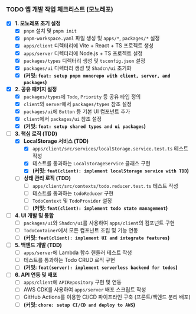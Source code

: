 ### TODO 앱 개발 작업 체크리스트 (모노레포)

-   [x] **1. 모노레포 초기 설정**
    -   [x] `pnpm` 설치 및 `pnpm init`
    -   [x] `pnpm-workspace.yaml` 파일 생성 및 `apps/*`, `packages/*` 설정
    -   [x] `apps/client` 디렉터리에 Vite + React + TS 프로젝트 생성
    -   [x] `apps/server` 디렉터리에 Node.js + TS 프로젝트 설정
    -   [x] `packages/types` 디렉터리 생성 및 `tsconfig.json` 설정
    -   [x] `packages/ui` 디렉터리 생성 및 `Shadcn/ui` 초기화
    -   [x] **(커밋: `feat: setup pnpm monorepo with client, server, and packages`)**

-   [x] **2. 공유 패키지 설정**
    -   [x] `packages/types`에 `Todo`, `Priority` 등 공유 타입 정의
    -   [x] `client`와 `server`에서 `packages/types` 참조 설정
    -   [x] `packages/ui`에 `Button` 등 기본 UI 컴포넌트 추가
    -   [x] `client`에서 `packages/ui` 참조 설정
    -   [x] **(커밋: `feat: setup shared types and ui packages`)**

-   [ ] **3. 핵심 로직 (TDD)**
    -   [x] **LocalStorage 서비스 (TDD)**
        -   [x] `apps/client/src/services/localStorage.service.test.ts` 테스트 작성
        -   [x] 테스트를 통과하는 `LocalStorageService` 클래스 구현
        -   [x] **(커밋: `feat(client): implement localStorage service with TDD`)**
    -   [ ] **상태 관리 로직 (TDD)**
        -   [ ] `apps/client/src/contexts/todo.reducer.test.ts` 테스트 작성
        -   [ ] 테스트를 통과하는 `todoReducer` 구현
        -   [ ] `TodoContext` 및 `TodoProvider` 설정
        -   [ ] **(커밋: `feat(client): implement todo state management`)**

-   [ ] **4. UI 개발 및 통합**
    -   [ ] `packages/ui`와 `Shadcn/ui`를 사용하여 `apps/client`의 컴포넌트 구현
    -   [ ] `TodoContainer`에서 모든 컴포넌트 조립 및 기능 연동
    -   [ ] **(커밋: `feat(client): implement UI and integrate features`)**

-   [ ] **5. 백엔드 개발 (TDD)**
    -   [ ] `apps/server`에 Lambda 함수 핸들러 테스트 작성
    -   [ ] 테스트를 통과하는 Todo CRUD 로직 구현
    -   [ ] **(커밋: `feat(server): implement serverless backend for todos`)**

-   [ ] **6. API 연동 및 배포**
    -   [ ] `apps/client`에 `APIRepository` 구현 및 연동
    -   [ ] AWS CDK를 사용하여 `apps/server` 배포 스크립트 작성
    -   [ ] GitHub Actions를 이용한 CI/CD 파이프라인 구축 (프론트/백엔드 분리 배포)
    -   [ ] **(커밋: `chore: setup CI/CD and deploy to AWS`)**